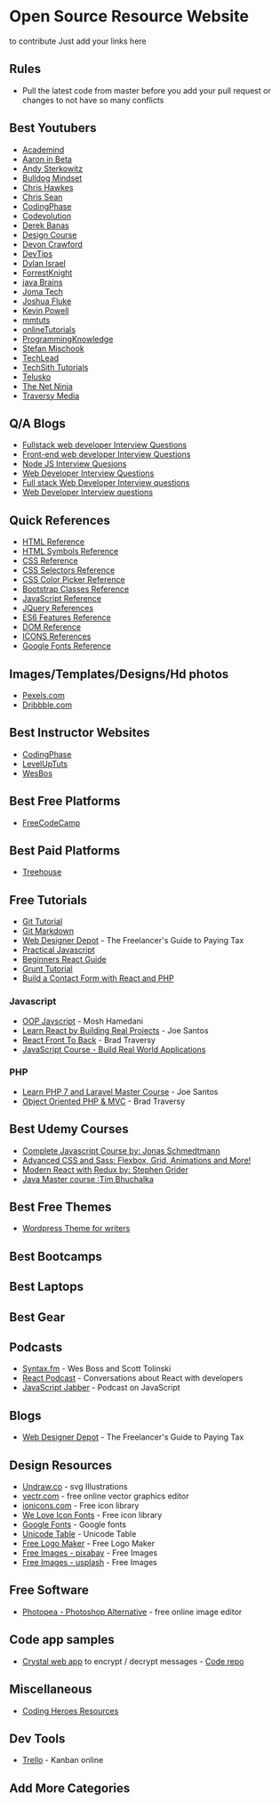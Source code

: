 # Open Source Resource Website

to contribute Just add your links here

## Rules

- Pull the latest code from master before you add your pull request or changes to not have so many conflicts

## Best Youtubers
- [Academind](https://www.youtube.com/channel/UCSJbGtTlrDami-tDGPUV9-w)
- [Aaron in Beta](https://www.youtube.com/channel/UCXym52jGe7cb5deJRWM3paw)
- [Andy Sterkowitz](https://www.youtube.com/channel/UCZ9qFEC82qM6Pk-54Q4TVWA)
- [Bulldog Mindset](https://www.youtube.com/channel/UCFxdcuY-S6yjZGq_2cjilHg)
- [Chris Hawkes](https://www.youtube.com/channel/UCfV36TX5AejfAGIbtwTc7Zw)
- [Chris Sean](https://www.youtube.com/channel/UCu1xbgCV5o48h_BYCQD7KJg)
- [CodingPhase](https://www.youtube.com/channel/UC46wWUso9H5KPQcoL9iE3Ug)
- [Codevolution](https://www.youtube.com/channel/UC80PWRj_ZU8Zu0HSMNVwKWw)
- [Derek Banas](https://www.youtube.com/user/derekbanas)
- [Design Course](https://www.youtube.com/channel/UCVyRiMvfUNMA1UPlDPzG5Ow) 
- [Devon Crawford](https://www.youtube.com/channel/UCDrekHmOnkptxq3gUU0IyfA)
- [DevTips](https://www.youtube.com/channel/UCyIe-61Y8C4_o-zZCtO4ETQ)
- [Dylan Israel](https://www.youtube.com/user/pizzapokerguy87)
- [ForrestKnight](https://www.youtube.com/channel/UC2WHjPDvbE6O328n17ZGcfg)
- [java Brains](https://www.youtube.com/user/koushks)
- [Joma Tech](https://www.youtube.com/channel/UCV0qA-eDDICsRR9rPcnG7tw)
- [Joshua Fluke](https://www.youtube.com/channel/UC-91UA-Xy2Cvb98deRXuggA)
- [Kevin Powell](https://www.youtube.com/channel/UCJZv4d5rbIKd4QHMPkcABCw)
- [mmtuts](https://www.youtube.com/channel/UCzyuZJ8zZ-Lhfnz41DG5qLw)
- [onlineTutorials](https://www.youtube.com/channel/UCbwXnUipZsLfUckBPsC7Jog)
- [ProgrammingKnowledge](https://www.youtube.com/user/ProgrammingKnowledge)
- [Stefan Mischook](https://www.youtube.com/user/killerphp) 
- [TechLead](https://www.youtube.com/channel/UC4xKdmAXFh4ACyhpiQ_3qBw)
- [TechSith Tutorials](https://www.youtube.com/channel/UCbGZKLIHpox2l0whz6_RYyg "TechSith Tutorials")
- [Telusko](https://www.youtube.com/channel/UC59K-uG2A5ogwIrHw4bmlEg) 
- [The Net Ninja](https://www.youtube.com/channel/UCW5YeuERMmlnqo4oq8vwUpg)
- [Traversy Media](https://www.youtube.com/user/TechGuyWeb)

## Q/A Blogs
 - [Fullstack web developer Interview Questions](https://github.com/h5bp/Front-end-Developer-Interview-Questions)<br>
 - [Front-end web developer Interview Questions](https://github.com/srikanthreddy376/Interview-Quesions/blob/master/Interview-FAQ.md)
 - [Node JS Interview Quesions](https://medium.com/@vigowebs/frequently-asked-node-js-interview-questions-and-answers-b74fa1f20678)
 - [Web Developer Interview Questions](https://www.codementor.io/blog/web-developer-interview-questions-3ey8yl7epg)
 - [Full stack Web Developer Interview questions](https://www.techbeamers.com/top-web-developer-interview-questions/)
 - [Web Developer Interview questions](https://frontendmasters.com/books/front-end-handbook/2018/practice/interview-q.html)
 
## Quick References
 - [HTML Reference](https://htmlreference.io/)
 - [HTML Symbols Reference](https://www.w3schools.com/charsets/ref_html_symbols.asp)
 - [CSS Reference](https://cssreference.io/)
 - [CSS Selectors Reference](https://www.w3schools.com/cssref/css_selectors.asp)
 - [CSS Color Picker Reference](https://www.w3schools.com/colors/colors_picker.asp)
 - [Bootstrap Classes Reference](https://www.w3schools.com/bootstrap/bootstrap_ref_all_classes.asp)
 - [JavaScript Reference ](https://developer.mozilla.org/en-US/docs/Web/JavaScript/Reference)
 - [JQuery References](https://www.w3schools.com/jquery/jquery_ref_overview.asp)
 - [ES6 Features Reference](https://codetower.github.io/es6-features/)
 - [DOM Reference](https://www.w3schools.com/jsref/default.asp)
 - [ICONS References](https://www.w3schools.com/icons/icons_reference.asp)
 - [Google Fonts Reference](https://fonts.google.com/)
 
## Images/Templates/Designs/Hd photos
 - [Pexels.com](https://www.pexels.com/)
 - [Dribbble.com](https://dribbble.com/)

## Best Instructor Websites
- [CodingPhase](http://codingphase.com/)
- [LevelUpTuts](https://www.leveluptutorials.com/)
- [WesBos](https://wesbos.com/)

## Best Free Platforms

- [FreeCodeCamp](https://freecodecamp.org)

## Best Paid Platforms

- [Treehouse](https://teamtreehouse.com/home)

## Free Tutorials
- [Git Tutorial](https://codeburst.io/a-step-by-step-guide-to-making-your-first-github-contribution-5302260a2940)<br>
- [Git Markdown](https://guides.github.com/features/mastering-markdown/)
- [Web Designer Depot](https://www.webdesignerdepot.com/2018/09/the-freelancers-guide-to-paying-tax/) - The Freelancer's Guide to Paying Tax
- [Practical Javascript](https://watchandcode.com/p/practical-javascript)
- [Beginners React Guide](https://egghead.io/courses/the-beginner-s-guide-to-react)
- [Grunt Tutorial](https://24ways.org/2013/grunt-is-not-weird-and-hard/)
- [Build a Contact Form with React and PHP](https://blog.bitsrc.io/how-to-build-a-contact-form-with-react-js-and-php-d5977c17fec0)


### Javascript

- [OOP Javscript](https://www.udemy.com/javascript-object-oriented-programming/) - Mosh Hamedani
- [Learn React by Building Real Projects](https://www.udemy.com/learn-react-by-building-a-real-projects/) - Joe Santos
- [React Front To Back](https://www.udemy.com/react-front-to-back/) - Brad Traversy
- [JavaScript Course - Build Real World Applications](https://www.udemy.com/the-ultimate-javascript-course-build-real-world-apps2018/)

### PHP

- [Learn PHP 7 and Laravel Master Course](https://www.udemy.com/learn-php-7-and-laravel-master-course/) - Joe Santos
- [Object Oriented PHP & MVC](https://www.udemy.com/object-oriented-php-mvc/) - Brad Traversy

## Best Udemy Courses
 - [Complete Javascript Course by: Jonas Schmedtmann](https://www.udemy.com/the-complete-javascript-course/ "Complete Javascript Course")
 - [Advanced CSS and Sass: Flexbox, Grid, Animations and More!](https://www.udemy.com/advanced-css-and-sass)
 - [Modern React with Redux by: Stephen Grider](https://www.udemy.com/react-redux/ "React/Redux Course")
 - [Java Master course :Tim Bhuchalka](https://www.udemy.com/java-the-complete-java-developer-course/)
 
## Best Free Themes
- [Wordpress Theme for writers](https://github.com/malithmcr/crafty)

## Best Bootcamps

## Best Laptops

## Best Gear

## Podcasts

- [Syntax.fm](https://syntax.fm/) - Wes Boss and Scott Tolinski
- [React Podcast](https://reactpodcast.simplecast.fm/) - Conversations about React with developers
- [JavaScript Jabber](https://devchat.tv/js-jabber/) - Podcast on JavaScript 

## Blogs
- [Web Designer Depot](https://www.webdesignerdepot.com/2018/09/the-freelancers-guide-to-paying-tax/) - The Freelancer's Guide to Paying Tax


## Design Resources

- [Undraw.co](https://undraw.co/) - svg Illustrations
- [vectr.com](https://vectr.com) - free online vector graphics editor
- [ionicons.com](https://ionicons.com) - Free icon library
- [We Love Icon Fonts](https://weloveiconfonts.com) - Free icon library
- [Google Fonts](https://fonts.google.com/) - Google fonts
- [Unicode Table](https://unicode-table.com/en/#control-character) - Unicode Table
- [Free Logo Maker](https://logomakr.com/) - Free Logo Maker
- [Free Images - pixabay](https://pixabay.com/) - Free Images
- [Free Images - usplash](https://unsplash.com/) - Free Images

## Free Software
- [Photopea - Photoshop Alternative](https://www.photopea.com/) - free online image editor

## Code app samples
 - [Crystal web app](https://dataencrypt.me) to encrypt / decrypt messages - [Code repo](https://bitbucket.org/mischicanadas/dataencrypt)

## Miscellaneous

- [Coding Heroes Resources](http://codingheroes.io/resources/)

## Dev Tools
- [Trello](https://trello.com) - Kanban online

## Add More Categories
